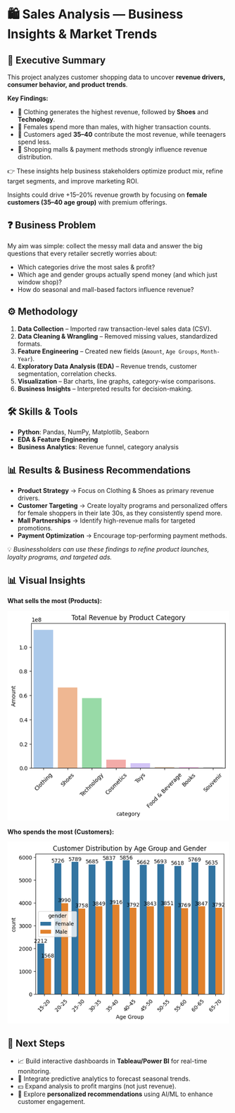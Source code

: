 # 🛍️ Sales Analysis — Business Insights & Market Trends  

## 📌 Executive Summary  

This project analyzes customer shopping data to uncover **revenue drivers, consumer behavior, and product trends**.  

**Key Findings:**  
- 👗 Clothing generates the highest revenue, followed by **Shoes** and **Technology**.  
- 👩 Females spend more than males, with higher transaction counts.  
- 🎯 Customers aged **35–40** contribute the most revenue, while teenagers spend less.  
- 🏬 Shopping malls & payment methods strongly influence revenue distribution.  

👉 These insights help business stakeholders optimize product mix, refine target segments, and improve marketing ROI.  

Insights could drive +15–20% revenue growth by focusing on **female customers (35–40 age group)** with premium offerings. 


## ❓ Business Problem  

My aim was simple: collect the messy mall data and answer the big questions that every retailer secretly worries about:
- Which categories drive the most sales & profit?  
- Which age and gender groups actually spend money (and which just window shop)?  
- How do seasonal and mall-based factors influence revenue? 



## ⚙️ Methodology  

1. **Data Collection** – Imported raw transaction-level sales data (CSV).  
2. **Data Cleaning & Wrangling** – Removed missing values, standardized formats.  
3. **Feature Engineering** – Created new fields (`Amount`, `Age Groups`, `Month-Year`).  
4. **Exploratory Data Analysis (EDA)** – Revenue trends, customer segmentation, correlation checks.  
5. **Visualization** – Bar charts, line graphs, category-wise comparisons.  
6. **Business Insights** – Interpreted results for decision-making.  


## 🛠️ Skills & Tools  

- **Python**: Pandas, NumPy, Matplotlib, Seaborn  
- **EDA & Feature Engineering**  
- **Business Analytics**: Revenue funnel, category analysis  


## 📊 Results & Business Recommendations  

- **Product Strategy** → Focus on Clothing & Shoes as primary revenue drivers.  
- **Customer Targeting** → Create loyalty programs and personalized offers for female shoppers in their late 30s, as they consistently spend more.  
- **Mall Partnerships** → Identify high-revenue malls for targeted promotions. 
- **Payment Optimization** → Encourage top-performing payment methods.

💡 *Businessholders can use these findings to refine product launches, loyalty programs, and targeted ads.*  

## 📊 Visual Insights

**What sells the most (Products):**  
<p align="center">  
  <img src="image1.png" width="700"/>  
</p>  

**Who spends the most (Customers):**  
<p align="center">  
  <img src="image2.png" width="700"/>  
</p>  



## 🚀 Next Steps  

- 📈 Build interactive dashboards in **Tableau/Power BI** for real-time monitoring.  
- 🔮 Integrate predictive analytics to forecast seasonal trends.  
- 💵 Expand analysis to profit margins (not just revenue).  
- 👥 Explore **personalized recommendations** using AI/ML to enhance customer engagement. 


